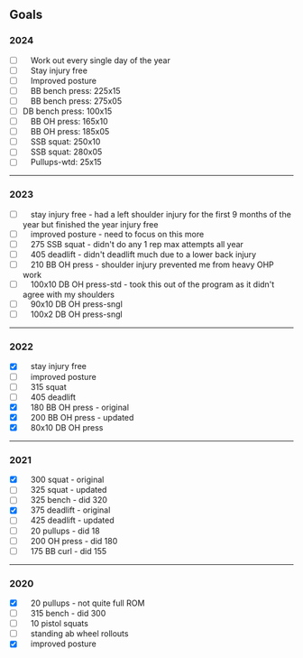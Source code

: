 ## Goals


### 2024

- [ ]  Work out every single day of the year
- [ ]  Stay injury free
- [ ]  Improved posture
- [ ]  BB bench press: 225x15
- [ ]  BB bench press: 275x05
- [ ]  DB bench press: 100x15
- [ ]  BB OH press: 165x10
- [ ]  BB OH press: 185x05
- [ ]  SSB squat:   250x10
- [ ]  SSB squat:   280x05
- [ ]  Pullups-wtd:  25x15

*****

### 2023

- [ ]  stay injury free - had a left shoulder injury for the first 9 months of the year but finished the year injury free
- [ ]  improved posture - need to focus on this more
- [ ]  275 SSB squat - didn't do any 1 rep max attempts all year
- [ ]  405 deadlift - didn't deadlift much due to a lower back injury
- [ ]  210 BB OH press - shoulder injury prevented me from heavy OHP work
- [ ]  100x10 DB OH press-std - took this out of the program as it didn't agree with my shoulders
- [ ]  90x10 DB OH press-sngl
- [ ]  100x2 DB OH press-sngl

*****

### 2022

- [x]  stay injury free
- [ ]  improved posture
- [ ]  315 squat
- [ ]  405 deadlift
- [x]  180 BB OH press - original
- [x]  200 BB OH press - updated
- [x]  80x10 DB OH press

*****

### 2021

- [x]  300 squat - original
- [ ]  325 squat - updated
- [ ]  325 bench - did 320
- [x]  375 deadlift - original
- [ ]  425 deadlift - updated
- [ ]  20 pullups - did 18
- [ ]  200 OH press - did 180
- [ ]  175 BB curl - did 155

 *****

### 2020

- [x]  20 pullups - not quite full ROM
- [ ]  315 bench - did 300
- [ ]  10 pistol squats
- [ ]  standing ab wheel rollouts
- [x]  improved posture
